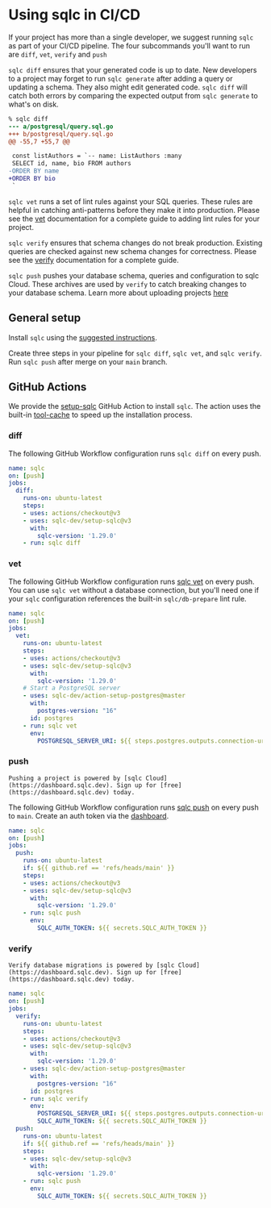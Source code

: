 # Using sqlc in CI/CD

If your project has more than a single developer, we suggest running `sqlc` as
part of your CI/CD pipeline. The four subcommands you'll want to run are `diff`,
`vet`, `verify` and `push`

`sqlc diff` ensures that your generated code is up to date. New developers to a
project may forget to run `sqlc generate` after adding a query or updating a
schema. They also might edit generated code. `sqlc diff` will catch both errors
by comparing the expected output from `sqlc generate` to what's on disk.

```diff
% sqlc diff
--- a/postgresql/query.sql.go
+++ b/postgresql/query.sql.go
@@ -55,7 +55,7 @@

 const listAuthors = `-- name: ListAuthors :many
 SELECT id, name, bio FROM authors
-ORDER BY name
+ORDER BY bio
 `
```

`sqlc vet` runs a set of lint rules against your SQL queries. These rules are
helpful in catching anti-patterns before they make it into production. Please
see the [vet](vet.md) documentation for a complete guide to adding lint rules
for your project.

`sqlc verify` ensures that schema changes do not break production. Existing
queries are checked against new schema changes for correctness. Please see the
[verify](verify.md) documentation for a complete guide.


`sqlc push` pushes your database schema, queries and configuration to sqlc
Cloud. These archives are used by `verify` to catch breaking changes to your
database schema.  Learn more about uploading projects [here](push.md)

## General setup

Install `sqlc` using the [suggested instructions](../overview/install).

Create three steps in your pipeline for `sqlc diff`, `sqlc vet`, and `sqlc
verify`. Run `sqlc push` after merge on your `main` branch.

## GitHub Actions

We provide the [setup-sqlc](https://github.com/marketplace/actions/setup-sqlc)
GitHub Action to install `sqlc`. The action uses the built-in
[tool-cache](https://github.com/actions/toolkit/blob/main/packages/tool-cache/README.md)
to speed up the installation process.

### diff

The following GitHub Workflow configuration runs `sqlc diff` on every push.

```yaml
name: sqlc
on: [push]
jobs:
  diff:
    runs-on: ubuntu-latest
    steps:
    - uses: actions/checkout@v3
    - uses: sqlc-dev/setup-sqlc@v3
      with:
        sqlc-version: '1.29.0'
    - run: sqlc diff
```

### vet

The following GitHub Workflow configuration runs [sqlc vet](vet.md) on every push.
You can use `sqlc vet` without a database connection, but you'll need one if your
`sqlc` configuration references the built-in `sqlc/db-prepare` lint rule.

```yaml
name: sqlc
on: [push]
jobs:
  vet:
    runs-on: ubuntu-latest
    steps:
    - uses: actions/checkout@v3
    - uses: sqlc-dev/setup-sqlc@v3
      with:
        sqlc-version: '1.29.0'
    # Start a PostgreSQL server
    - uses: sqlc-dev/action-setup-postgres@master
      with:
        postgres-version: "16"
      id: postgres
    - run: sqlc vet
      env:
        POSTGRESQL_SERVER_URI: ${{ steps.postgres.outputs.connection-uri }}?sslmode=disable

```

### push

```{note}
Pushing a project is powered by [sqlc Cloud](https://dashboard.sqlc.dev). Sign up for [free](https://dashboard.sqlc.dev) today.
```

The following GitHub Workflow configuration runs [sqlc push](push.md) on
every push to `main`. Create an auth token via the
[dashboard](https://dashboard.sqlc.dev).

```yaml
name: sqlc
on: [push]
jobs:
  push:
    runs-on: ubuntu-latest
    if: ${{ github.ref == 'refs/heads/main' }}
    steps:
    - uses: actions/checkout@v3
    - uses: sqlc-dev/setup-sqlc@v3
      with:
        sqlc-version: '1.29.0'
    - run: sqlc push
      env:
        SQLC_AUTH_TOKEN: ${{ secrets.SQLC_AUTH_TOKEN }}
```

### verify

```{note}
Verify database migrations is powered by [sqlc Cloud](https://dashboard.sqlc.dev). Sign up for [free](https://dashboard.sqlc.dev) today.
```

```yaml
name: sqlc
on: [push]
jobs:
  verify:
    runs-on: ubuntu-latest
    steps:
    - uses: actions/checkout@v3
    - uses: sqlc-dev/setup-sqlc@v3
      with:
        sqlc-version: '1.29.0'
    - uses: sqlc-dev/action-setup-postgres@master
      with:
        postgres-version: "16"
      id: postgres
    - run: sqlc verify
      env:
        POSTGRESQL_SERVER_URI: ${{ steps.postgres.outputs.connection-uri }}?sslmode=disable
        SQLC_AUTH_TOKEN: ${{ secrets.SQLC_AUTH_TOKEN }}
  push:
    runs-on: ubuntu-latest
    if: ${{ github.ref == 'refs/heads/main' }}
    steps:
    - uses: sqlc-dev/setup-sqlc@v3
      with:
        sqlc-version: '1.29.0'
    - run: sqlc push
      env:
        SQLC_AUTH_TOKEN: ${{ secrets.SQLC_AUTH_TOKEN }}
``````
